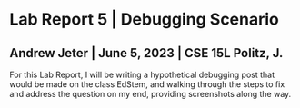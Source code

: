 # Lab Report 5 | Debugging Scenario
## Andrew Jeter | June 5, 2023 | CSE 15L Politz, J.

For this Lab Report, I will be writing a hypothetical debugging post that would be made on the class EdStem, and walking through the steps to fix and address the question on my end, providing screenshots along the way.
